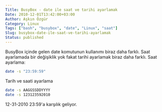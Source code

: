 ```yaml
---
Title: BusyBox - date ile saat ve tarihi ayarlamak
Date: 2010-12-01T13:42:00+03:00
Author: Aşkın Özgür
Category: Linux
Tags: ["bash", "busybox", "date", "Linux", "saat"]
Slug: busybox-date-ile-saat-ve-tarihi-ayarlamak
Status: published
---
```


BusyBox içinde gelen date komutunun kullanımı biraz daha farklı. Saat ayarlamada bir değişiklik yok fakat tarihi ayarlamak biraz daha farklı. Saat ayarlama:

```bash
date -s "23:59:59"
```

Tarih ve saati ayarlama

```bash
date -s AAGGSSDDYYYY
date -s 123123592010
```

12-31-2010 23:59'a karşılık geliyor.
